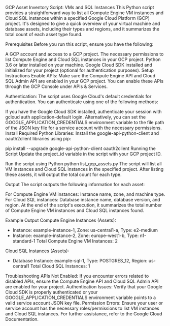 GCP Asset Inventory Script: VMs and SQL Instances
This Python script provides a straightforward way to list all Compute Engine VM instances and Cloud SQL instances within a specified Google Cloud Platform (GCP) project. It's designed to give a quick overview of your virtual machine and database assets, including their types and regions, and it summarizes the total count of each asset type found.

Prerequisites
Before you run this script, ensure you have the following:

A GCP account and access to a GCP project.
The necessary permissions to list Compute Engine and Cloud SQL instances in your GCP project.
Python 3.6 or later installed on your machine.
Google Cloud SDK installed and initialized for your project (optional for authentication purposes).
Setup Instructions
Enable APIs: Make sure the Compute Engine API and Cloud SQL Admin API are enabled in your GCP project. You can enable these APIs through the GCP Console under APIs & Services.

Authentication: The script uses Google Cloud's default credentials for authentication. You can authenticate using one of the following methods:

If you have the Google Cloud SDK installed, authenticate your session with gcloud auth application-default login.
Alternatively, you can set the GOOGLE_APPLICATION_CREDENTIALS environment variable to the file path of the JSON key file for a service account with the necessary permissions.
Install Required Python Libraries: Install the google-api-python-client and oauth2client libraries using pip:

pip install --upgrade google-api-python-client oauth2client
Running the Script
Update the project_id variable in the script with your GCP project ID.

Run the script using Python
python list_gcp_assets.py
The script will list all VM instances and Cloud SQL instances in the specified project. After listing these assets, it will output the total count for each type.

Output
The script outputs the following information for each asset:

For Compute Engine VM instances: Instance name, zone, and machine type.
For Cloud SQL instances: Database instance name, database version, and region.
At the end of the script's execution, it summarizes the total number of Compute Engine VM instances and Cloud SQL instances found.

Example Output
Compute Engine Instances (Assets):
- Instance: example-instance-1, Zone: us-central1-a, Type: e2-medium
- Instance: example-instance-2, Zone: europe-west1-b, Type: n1-standard-1
Total Compute Engine VM Instances: 2

Cloud SQL Instances (Assets):
- Database Instance: example-sql-1, Type: POSTGRES_12, Region: us-central1
Total Cloud SQL Instances: 1

Troubleshooting
APIs Not Enabled: If you encounter errors related to disabled APIs, ensure the Compute Engine API and Cloud SQL Admin API are enabled for your project.
Authentication Issues: Verify that your Google Cloud SDK is properly authenticated or your GOOGLE_APPLICATION_CREDENTIALS environment variable points to a valid service account JSON key file.
Permission Errors: Ensure your user or service account has the necessary roles/permissions to list VM instances and Cloud SQL instances.
For further assistance, refer to the Google Cloud Documentation.
